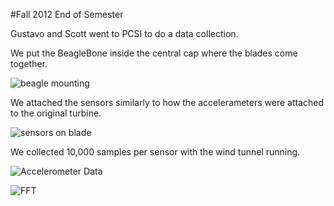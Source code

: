 #Fall 2012 End of Semester

Gustavo and Scott went to PCSI to do a data collection.

We put the BeagleBone inside the central cap where the blades come together.

![beagle mounting ](https://github.com/scottcarr/beagle/blob/master/beagle.JPG?raw=true)

We attached the sensors similarly to how the accelerameters were attached
to the original turbine.

![sensors on blade](https://github.com/scottcarr/beagle/blob/master/blade.JPG?raw=true)

We collected 10,000 samples per sensor with the wind tunnel running.

![Accelerometer Data](https://github.com/scottcarr/beagle/blob/master/accel.png?raw=true)

![FFT](https://github.com/scottcarr/beagle/blob/master/fft.png?raw=true)
